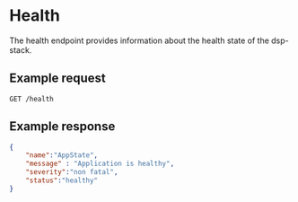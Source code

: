 # Health

The health endpoint provides information about the health state of the dsp-stack.


## Example request

`GET /health`


## Example response

```json
{
    "name":"AppState",
    "message" : "Application is healthy",
    "severity":"non fatal",
    "status":"healthy"
}
```
